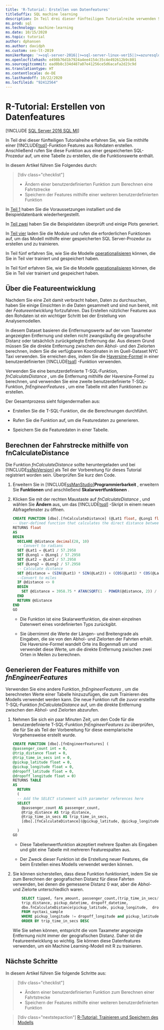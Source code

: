 ```yaml
---
title: 'R-Tutorial: Erstellen von Datenfeatures'
titleSuffix: SQL machine learning
description: In Teil drei dieser fünfteiligen Tutorialreihe verwenden Sie T-SQL-Funktionen zum Erstellen und Speichern von Features aus Beispieldaten mithilfe von SQL Machine Learning.
ms.prod: sql
ms.technology: machine-learning
ms.date: 10/15/2020
ms.topic: tutorial
author: dphansen
ms.author: davidph
ms.custom: seo-lt-2019
monikerRange: '>=sql-server-2016||>=sql-server-linux-ver15||>=azuresqldb-mi-current||=sqlallproducts-allversions'
ms.openlocfilehash: e498b76d1b7924a4ee4154c35c4e492612b9c801
ms.sourcegitcommit: ead0b8c334d487a07e41256ce5d6acafa2d23c9d
ms.translationtype: HT
ms.contentlocale: de-DE
ms.lasthandoff: 10/22/2020
ms.locfileid: "92412564"
---
```

# <a name="r-tutorial-create-data-features"></a>R-Tutorial: Erstellen von Datenfeatures
[!INCLUDE [SQL Server 2016 SQL MI](../../includes/applies-to-version/sqlserver2016-asdbmi.md)]

In Teil drei dieser fünfteiligen Tutorialreihe erfahren Sie, wie Sie mithilfe einer [!INCLUDE[tsql](../../includes/tsql-md.md)]-Funktion Features aus Rohdaten erstellen. Anschließend rufen Sie diese Funktion aus einer gespeicherten SQL-Prozedur auf, um eine Tabelle zu erstellen, die die Funktionswerte enthält.

In diesem Artikel führen Sie Folgendes durch:

> [!div class="checklist"]
> + Ändern einer benutzerdefinierten Funktion zum Berechnen eine Fahrtstrecke
> + Speichern der Features mithilfe einer weiteren benutzerdefinierten Funktion

In [Teil 1](r-taxi-classification-introduction.md) haben Sie die Voraussetzungen installiert und die Beispieldatenbank wiederhergestellt.

In [Teil zwei](r-taxi-classification-explore-data.md) haben Sie die Beispieldaten überprüft und einige Plots generiert.

In [Teil vier](r-taxi-classification-train-model.md) laden Sie die Module und rufen die erforderlichen Funktionen auf, um das Modell mithilfe einer gespeicherten SQL Server-Prozedur zu erstellen und zu trainieren.

In Teil fünf erfahren Sie, wie Sie die Modelle [operationalisieren](r-taxi-classification-deploy-model.md) können, die Sie in Teil vier trainiert und gespeichert haben.

In Teil fünf erfahren Sie, wie Sie die Modelle [operationalisieren](./python-taxi-classification-deploy-model.md) können, die Sie in Teil vier trainiert und gespeichert haben.

## <a name="about-feature-engineering"></a>Über die Featureentwicklung

Nachdem Sie eine Zeit damit verbracht haben, Daten zu durchsuchen, haben Sie einige Einsichten in die Daten gesammelt und sind nun bereit, mit der *Featureentwicklung* fortzufahren. Das Erstellen nützlicher Features aus den Rohdaten ist ein wichtiger Schritt bei der Erstellung von Analysemodellen.

In diesem Dataset basieren die Entfernungswerte auf der vom Taxameter angezeigten Entfernung und stellen nicht zwangsläufig die geografische Distanz oder tatsächlich zurückgelegte Entfernung dar. Aus diesem Grund müssen Sie die direkte Entfernung zwischen den Abhol- und den Zielorten berechnen, indem Sie die verfügbaren Koordinaten in im Quell-Dataset NYC Taxi verwenden. Sie erreichen dies, indem Sie die [Haversine-Formel](https://en.wikipedia.org/wiki/Haversine_formula) in einer benutzerdefinierten [!INCLUDE[tsql](../../includes/tsql-md.md)] -Funktion verwenden.

Verwenden Sie eine benutzerdefinierte T-SQL-Funktion, _fnCalculateDistance_ , um die Entfernung mithilfe der Haversine-Formel zu berechnen, und verwenden Sie eine zweite benutzerdefinierte T-SQL-Funktion, _fnEngineerFeatures_ , um eine Tabelle mit allen Funktionen zu erstellen.

Der Gesamtprozess sieht folgendermaßen aus:

+ Erstellen Sie die T-SQL-Funktion, die die Berechnungen durchführt.

+ Rufen Sie die Funktion auf, um die Featuredaten zu generieren.

+ Speichern Sie die Featuredaten in einer Tabelle.

## <a name="calculate-trip-distance-using-fncalculatedistance"></a>Berechnen der Fahrstrecke mithilfe von fnCalculateDistance

Die Funktion _fnCalculateDistance_ sollte heruntergeladen und bei [!INCLUDE[ssNoVersion](../../includes/ssnoversion-md.md)] als Teil der Vorbereitung für dieses Tutorial registriert worden sein. Überprüfen Sie kurz den Code.
  
1. Erweitern Sie in [!INCLUDE[ssManStudio](../../includes/ssmanstudio-md.md)]**Programmierbarkeit** , erweitern Sie **Funktionen** und anschließend **Skalarwertfunktionen** .   

2. Klicken Sie mit der rechten Maustaste auf _fnCalculateDistance_ , und wählen Sie **Ändern** aus, um das [!INCLUDE[tsql](../../includes/tsql-md.md)] -Skript in einem neuen Abfragefenster zu öffnen.
  
   ```sql
   CREATE FUNCTION [dbo].[fnCalculateDistance] (@Lat1 float, @Long1 float, @Lat2 float, @Long2 float)  
   -- User-defined function that calculates the direct distance between two geographical coordinates.  
   RETURNS float  
   AS  
   BEGIN  
     DECLARE @distance decimal(28, 10)  
     -- Convert to radians  
     SET @Lat1 = @Lat1 / 57.2958  
     SET @Long1 = @Long1 / 57.2958  
     SET @Lat2 = @Lat2 / 57.2958  
     SET @Long2 = @Long2 / 57.2958  
     -- Calculate distance  
     SET @distance = (SIN(@Lat1) * SIN(@Lat2)) + (COS(@Lat1) * COS(@Lat2) * COS(@Long2 - @Long1))  
     --Convert to miles  
     IF @distance <> 0  
     BEGIN  
       SET @distance = 3958.75 * ATAN(SQRT(1 - POWER(@distance, 2)) / @distance);  
     END  
     RETURN @distance  
   END
   GO
   ```
  
   + Die Funktion ist eine Skalarwertfunktion, die einen einzelnen Datenwert eines vordefinierten Typs zurückgibt.
  
   + Sie übernimmt die Werte der Längen- und Breitengrade als Eingaben, die sie von den Abhol- und Zielorten der Fahrten erhält. Die Haversine-Formel wandelt Orte ins Bogenmaß um und verwendet diese Werte, um die direkte Entfernung zwischen zwei Orten in Meilen zu berechnen.

## <a name="generate-the-features-using-_fnengineerfeatures_"></a>Generieren der Features mithilfe von _fnEngineerFeatures_

Verwenden Sie eine andere Funktion, _fnEngineerFeatures_ , um die berechneten Werte einer Tabelle hinzuzufügen, die zum Trainieren des Modells verwendet werden kann. Die neue Funktion ruft die zuvor erstellte T-SQL-Funktion _fnCalculateDistance_ auf, um die direkte Entfernung zwischen den Abhol- und Zielorten abzurufen. 

1. Nehmen Sie sich ein paar Minuten Zeit, um den Code für die benutzerdefinierte T-SQL-Funktion _fnEngineerFeatures_ zu überprüfen, die für Sie als Teil der Vorbereitung für diese exemplarische Vorgehensweise erstellt wurde.
  
   ```sql
   CREATE FUNCTION [dbo].[fnEngineerFeatures] (  
   @passenger_count int = 0,  
   @trip_distance float = 0,  
   @trip_time_in_secs int = 0,  
   @pickup_latitude float = 0,  
   @pickup_longitude float = 0,  
   @dropoff_latitude float = 0,  
   @dropoff_longitude float = 0)  
   RETURNS TABLE  
   AS
     RETURN
     (
     -- Add the SELECT statement with parameter references here
     SELECT
       @passenger_count AS passenger_count,
       @trip_distance AS trip_distance,
       @trip_time_in_secs AS trip_time_in_secs,
       [dbo].[fnCalculateDistance](@pickup_latitude, @pickup_longitude, @dropoff_latitude, @dropoff_longitude) AS direct_distance
  
     )
   GO
   ```

   + Diese Tabellenwertfunktion akzeptiert mehrere Spalten als Eingaben und gibt eine Tabelle mit mehreren Featurespalten aus.

   + Der Zweck dieser Funktion ist die Erstellung neuer Features, die beim Erstellen eines Modells verwendet werden können.

2. Sie können sicherstellen, dass diese Funktion funktioniert, indem Sie sie zum Berechnen der geografischen Distanz für diese Fahrten verwenden, bei denen die gemessene Distanz 0 war, aber die Abhol- und Zielorte unterschiedlich waren.
  
   ```sql
       SELECT tipped, fare_amount, passenger_count,(trip_time_in_secs/60) as TripMinutes,
       trip_distance, pickup_datetime, dropoff_datetime,
       dbo.fnCalculateDistance(pickup_latitude, pickup_longitude,  dropoff_latitude, dropoff_longitude) AS direct_distance
       FROM nyctaxi_sample
       WHERE pickup_longitude != dropoff_longitude and pickup_latitude != dropoff_latitude and trip_distance = 0
       ORDER BY trip_time_in_secs DESC
   ```
  
   Wie Sie sehen können, entspricht die vom Taxameter angezeigte Entfernung nicht immer der geografischen Distanz. Daher ist die Featureentwicklung so wichtig. Sie können diese Datenfeatures verwenden, um ein Machine Learning-Modell mit R zu trainieren.

## <a name="next-steps"></a>Nächste Schritte

In diesem Artikel führen Sie folgende Schritte aus:

> [!div class="checklist"]
> + Ändern einer benutzerdefinierten Funktion zum Berechnen einer Fahrtstrecke
> + Speichern der Features mithilfe einer weiteren benutzerdefinierten Funktion

> [!div class="nextstepaction"]
> [R-Tutorial: Trainieren und Speichern des Modells](r-taxi-classification-train-model.md)